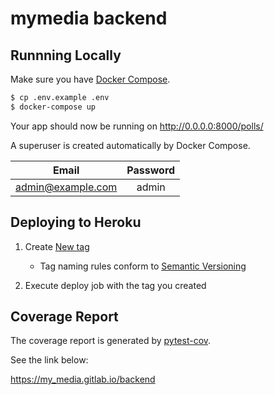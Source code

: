 # mymedia backend

Runnning Locally
---
Make sure you have [Docker Compose](https://docs.docker.com/compose/install/).

```sh
$ cp .env.example .env
$ docker-compose up
```

Your app should now be running on http://0.0.0.0:8000/polls/

A superuser is created automatically by Docker Compose.

|Email|Password|
|:-:|:-:|
|admin@example.com|admin|


Deploying to Heroku
---
1. Create [New tag](https://gitlab.com/jumpyoshim/django-polls/tags/new)
   - Tag naming rules conform to [Semantic Versioning](https://semver.org/)

1. Execute deploy job with the tag you created


Coverage Report
---
The coverage report is generated by [pytest-cov](https://github.com/pytest-dev/pytest-cov).

See the link below:

https://my_media.gitlab.io/backend
